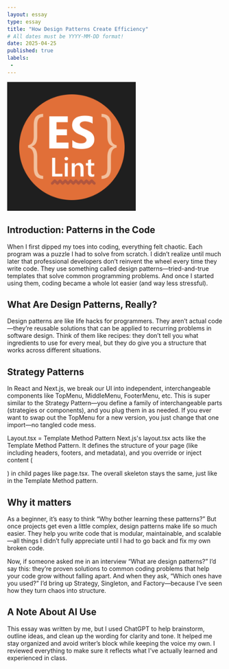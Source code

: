 ```yaml
---
layout: essay
type: essay
title: "How Design Patterns Create Efficiency"
# All dates must be YYYY-MM-DD format!
date: 2025-04-25
published: true
labels:
 - 
---
```


<div class="d-flex justify-content-center">
    <img class="img-fluid" src="../img/Screenshot 2025-02-13 at 12.09.42.png" style="width: 300px; height: 300px; object-fit: cover;">
</div>

## Introduction: Patterns in the Code
When I first dipped my toes into coding, everything felt chaotic. Each program was a puzzle I had to solve from scratch. I didn’t realize until much later that professional developers don’t reinvent the wheel every time they write code. They use something called design patterns—tried-and-true templates that solve common programming problems. And once I started using them, coding became a whole lot easier (and way less stressful).

## What Are Design Patterns, Really?
Design patterns are like life hacks for programmers. They aren’t actual code—they’re reusable solutions that can be applied to recurring problems in software design. Think of them like recipes: they don’t tell you what ingredients to use for every meal, but they do give you a structure that works across different situations.

## Strategy Patterns
In React and Next.js, we break our UI into independent, interchangeable components like TopMenu, MiddleMenu, FooterMenu, etc. This is super similar to the Strategy Pattern—you define a family of interchangeable parts (strategies or components), and you plug them in as needed. If you ever want to swap out the TopMenu for a new version, you just change that one import—no tangled code mess.

Layout.tsx = Template Method Pattern
Next.js's layout.tsx acts like the Template Method Pattern. It defines the structure of your page (like including headers, footers, and metadata), and you override or inject content (<main>) in child pages like page.tsx. The overall skeleton stays the same, just like in the Template Method pattern.


## Why it matters
As a beginner, it’s easy to think “Why bother learning these patterns?” But once projects get even a little complex, design patterns make life so much easier. They help you write code that is modular, maintainable, and scalable—all things I didn’t fully appreciate until I had to go back and fix my own broken code.

Now, if someone asked me in an interview “What are design patterns?” I’d say this: they’re proven solutions to common coding problems that help your code grow without falling apart. And when they ask, “Which ones have you used?” I’d bring up Strategy, Singleton, and Factory—because I’ve seen how they turn chaos into structure.
## A Note About AI Use
This essay was written by me, but I used ChatGPT to help brainstorm, outline ideas, and clean up the wording for clarity and tone. It helped me stay organized and avoid writer’s block while keeping the voice my own. I reviewed everything to make sure it reflects what I’ve actually learned and experienced in class.
  
